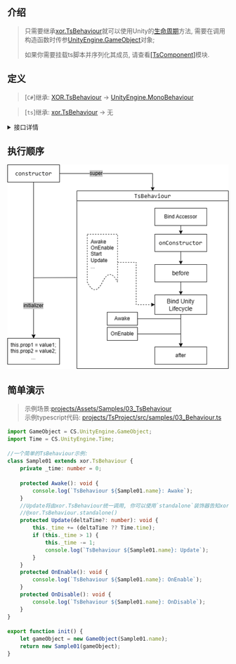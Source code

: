 ## 介绍
> 只需要继承[xor.TsBehaviour](../../projects/TsEditorProject/src/xor/components/behaviour.ts)就可以使用Unity的[生命周期](https://docs.unity3d.com/2021.3/Documentation/Manual/ExecutionOrder.html)方法, 需要在调用构造函数时传参[UnityEngine.GameObject](https://docs.unity3d.com/ScriptReference/GameObject.html)对象;  
> 
> 如果你需要挂载ts脚本并序列化其成员, 请查看[[TsComponent]](./TsComponent.md)模块.

## 定义
> [`C#`]继承: [XOR.TsBehaviour](../../projects/Assets/XOR/Runtime/Src/Components/TsBehaviour/TsBehaviour.cs) → [UnityEngine.MonoBehaviour](https://docs.unity3d.com/ScriptReference/MonoBehaviour.html)  

> [`ts`]继承: [xor.TsBehaviour](../../projects/TsEditorProject/src/xor/components/behaviour.ts) → 无
<details>
<summary>接口详情</summary>

| 成员  | 描述  |
| ------------ | ------------ |
| `get transform(): Transform` | 获取UnityEngine.Transform组件 |
| `get gameObject(): GameObject` | 获取UnityEngine.GameObject组件 |
| `get enabled(): boolena` |  |
| `set enabled(val: boolena): void` | 设置XOR.TsBehaviour.enable, 影响Update丶FixedUpdate丶LateUpdate等方法 |
| `get isActiveAndEnabled(): boolena` |  |
| `get tag(): string` | 获取GameObject组件标签 |
| `set tag(val: string): void` | 设置GameObject组件标签 |
| `get name(): string` | 获取GameObject组件名称 |
| `set name(val: string): void` | 设置GameObject组件名称 |
| `get rectTransform(): RectTransform` |  |

| 方法  | 描述  |
| ------------ | ------------ |
| `StartCoroutine(Generator \| () => Generator): UnityEngine.Coroutine` | 开启一个协程(尽量使用Promise) |
| `StopCoroutine(UnityEngine.Coroutine): void` | 停止一个协程 |
| `StopAllCoroutines(): void` | 停止所有协程实例 |

| 装饰器  | 描述  |
| ------------ | ------------ |
| `@xor.TsBehaviour.standalone(): PropertyDecorator` | 以独立组件的方式调用(适用于Update丶LateUpdate和FixedUpdate方法, 默认以BatchProxy管理调用以满足更高性能要求) |
| `@xor.TsBehaviour.frameskip(number): PropertyDecorator` | 跨帧调用(全局共用/非单独的frameskip分区), 与standalone组件冲突 |
| `@xor.TsBehaviour.throttle(boolean): PropertyDecorator` | 适用于async/Promise方法, 在上一次调用完成后才会再次调用(Awake丶Update丶FixedUpdate...) |
</details>

## 执行顺序
![image](../../images/execution_order.png)

## 简单演示
> 示例场景:[projects/Assets/Samples/03_TsBehaviour](../../projects/Assets/Samples/03_TsBehaviour)  
> 示例typescript代码: [projects/TsProject/src/samples/03_Behaviour.ts](../../projects/TsProject/src/samples/03_TsBehaviour.ts)  
``` typescript
import GameObject = CS.UnityEngine.GameObject;
import Time = CS.UnityEngine.Time;

//一个简单的TsBehaviour示例:
class Sample01 extends xor.TsBehaviour {
    private _time: number = 0;

    protected Awake(): void {
        console.log(`TsBehaviour ${Sample01.name}: Awake`);
    }
    //Update将由xor.TsBehaviour统一调用, 你可以使用`standalone`装饰器告知xor.TsBehaviour使用单独的Update调用组件
    //@xor.TsBehaviour.standalone()
    protected Update(deltaTime?: number): void {
        this._time += (deltaTime ?? Time.time);
        if (this._time > 1) {
            this._time -= 1;
            console.log(`TsBehaviour ${Sample01.name}: Update`);
        }
    }
    protected OnEnable(): void {
        console.log(`TsBehaviour ${Sample01.name}: OnEnable`);
    }
    protected OnDisable(): void {
        console.log(`TsBehaviour ${Sample01.name}: OnDisable`);
    }
}

export function init() {
    let gameObject = new GameObject(Sample01.name);
    return new Sample01(gameObject);
}
```
